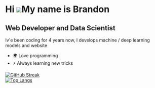 Hi ![](https://user-images.githubusercontent.com/18350557/176309783-0785949b-9127-417c-8b55-ab5a4333674e.gif)My name is Brandon
===============================================================================================================================

Web Developer and Data Scientist
--------------------------------------

Iv'e been coding for 4 years now, I develops machine / deep learning models and website

*   🌍  Love programming
*   ⚡  Always learning new tricks

[![GitHub Streak](https://streak-stats.demolab.com/?user=BrandonKTC)](https://git.io/streak-stats)  
[![Top Langs](https://github-readme-stats.vercel.app/api/top-langs/?username=BrandonKTC&layout=compact)](https://github.com/BrandonKTC/github-readme-stats)

